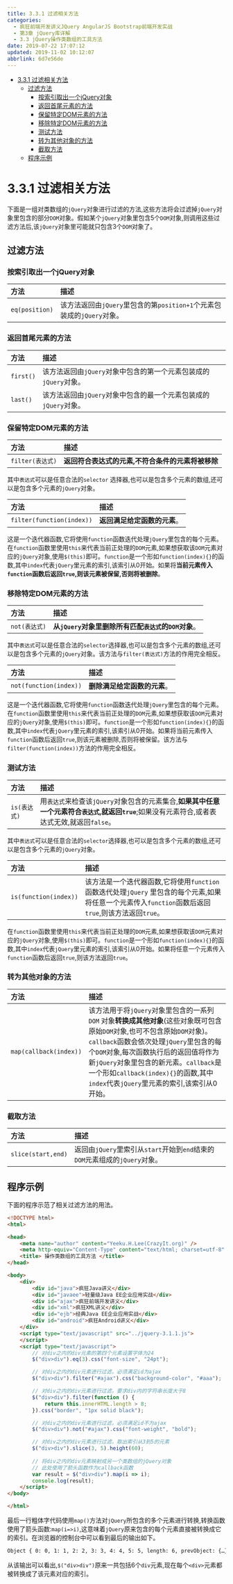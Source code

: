 ```yaml
---
title: 3.3.1 过滤相关方法
categories: 
  - 疯狂前端开发讲义JQuery AngularJS Bootstrap前端开发实战
  - 第3章 jQuery库详解
  - 3.3 jQuery操作类数组的工具方法
date: 2019-07-22 17:07:12
updated: 2019-11-02 10:12:07
abbrlink: 6d7e56de
---
```

<div id='my_toc'>

- [3.3.1 过滤相关方法](/JavaReadingNotes/6d7e56de/#3-3-1-过滤相关方法)
    - [过滤方法](/JavaReadingNotes/6d7e56de/#过滤方法)
        - [按索引取出一个jQuery对象](/JavaReadingNotes/6d7e56de/#按索引取出一个jQuery对象)
        - [返回首尾元素的方法](/JavaReadingNotes/6d7e56de/#返回首尾元素的方法)
        - [保留特定DOM元素的方法](/JavaReadingNotes/6d7e56de/#保留特定DOM元素的方法)
        - [移除特定DOM元素的方法](/JavaReadingNotes/6d7e56de/#移除特定DOM元素的方法)
        - [测试方法](/JavaReadingNotes/6d7e56de/#测试方法)
        - [转为其他对象的方法](/JavaReadingNotes/6d7e56de/#转为其他对象的方法)
        - [截取方法](/JavaReadingNotes/6d7e56de/#截取方法)
    - [程序示例](/JavaReadingNotes/6d7e56de/#程序示例)

</div>
<!--more-->
<script>if (navigator.platform.toLowerCase() == 'win32'){document.getElementById('my_toc').style.display = 'none';}</script>

<!--end-->
<!--SSTStart-->
# 3.3.1 过滤相关方法 #
下面是一组对类数组的`jQuery`对象进行过滤的方法,这些方法将会过滤掉`jQuery`对象里包含的部分`DOM`对象。假如某个`jQuery`对象里包含5个`DOM`对象,则调用这些过滤方法后,该`jQuery`对象里可能就只包含3个`DOM`对象了。
## 过滤方法 ##
### 按索引取出一个jQuery对象 ###

|方法|描述|
|:---|:---|
|`eq(position)`|该方法返回由`jQuery`里包含的第`position+1`个元素包装成的`jQuery`对象。|
### 返回首尾元素的方法 ###

|方法|描述|
|:---|:---|
|`first()`|该方法返回由`jQuery`对象中包含的第一个元素包装成的`jQuery`对象。|
|`last()`|该方法返回由`jQuery`对象中包含的最一个元素包装成的`jQuery`对象。|

### 保留特定DOM元素的方法 ###

|方法|描述|
|:---|:---|
|`filter(表达式)`|**返回符合表达式的元素,不符合条件的元素将被移除**|
其中`表达式`可以是任意合法的`selector` 选择器,也可以是包含多个元素的数组,还可以是包含多个元素的`jQuery`对象。

|方法|描述|
|:---|:---|
|`filter(function(index))`|**返回满足给定函数的元素**。|
这是一个迭代器函数,它将使用`function`函数迭代处理`jQuery`里包含的每个元素。在`function`函数里使用`this`来代表当前正处理的`DOM`元素,如果想获取该`DOM`元素对应的`jQuery`对象,使用`$(this)`即可。`function`是一个形如`function(index){}`的函数,其中`index`代表`jQuery`里元素的索引,该索引从0开始。如果将**当前元素传入`function`函数后返回`true`,则该元素被保留,否则将被删除**。

### 移除特定DOM元素的方法 ###

|方法|描述|
|:---|:---|
|`not(表达式)`|**从`jQuery`对象里删除所有匹配`表达式`的`DOM`对象**。|
其中`表达式`可以是任意合法的`selector`选择器,也可以是包含多个元素的数组,还可以是包含多个元素的`jQuery`对象。该方法与`filter(表达式)`方法的作用完全相反。

|方法|描述|
|:---|:---|
|`not(function(index))`|**删除满足给定函数的元素**。|
这是一个迭代器函数,它将使用`function`函数迭代处理`jQuery`里包含的每个元素。在`function`函数里使用`this`来代表当前正处理的`DOM`元素,如果想获取该`DOM`元素对应的`jQuery`对象,使用`$(this)`即可。`function`是一个形如`function(index){}`的函数,其中`index`代表`jQuery`里元素的索引,该索引从0开始。如果将当前元素传入`function`函数后返回`true`,则该元素被删除,否则将被保留。该方法与`filter(function(index))`方法的作用完全相反。

### 测试方法 ###

|方法|描述|
|:---|:---|
|`is(表达式)`|用`表达式`来检查该`jQuery`对象包含的元素集合,**如果其中任意一个元素符合`表达式`,就返回`true`**;如果没有元素符合,或者表达式无效,就返回`false`。|

其中`表达式`可以是任意合法的`selector`选择器,也可以是包含多个元素的数组,还可以是包含多个元素的`jQuery`对象。

|方法|描述|
|:---|:---|
|`is(function(index))`|该方法是一个迭代器函数,它将使用`function`函数迭代处理`jQuery` 里包含的每个元素,如果将任意一个元素传入`function`函数后返回`true`,则该方法返回`true`。|

在`function`函数里使用`this`来代表当前正处理的`DOM`元素,如果想获取该`DOM`元素对应的`jQuery`对象,使用`$(this)`即可。`function`是一个形如`function(index){}`的函数,其中`index`代表`jQuery`里元素的索引,该索引从0开始。如果将任意一个元素传入`function`函数后返回`true`,则该方法返回`true`。

### 转为其他对象的方法 ###

|方法|描述|
|:---|:---|
|`map(callback(index))`|该方法用于将`jQuery`对象里包含的一系列`DOM` 对象**转换成其他对象**(这些对象既可包含原始`DOM`对象,也可不包含原始`DOM`对象)。`callback`函数会依次处理`jQuery`里包含的每个`DOM`对象,每次函数执行后的返回值将作为新`jQuery`对象里包含的新元素。`callback`是一个形如`callback(index){}`的函数,其中`index`代表`jQuery`里元素的索引,该索引从0开始。|

### 截取方法 ###

|方法|描述|
|:---|:---|
|`slice(start,end)`|返回由`jQuery`里索引从`start`开始到`end`结束的`DOM`元素组成的`jQuery`对象。|
<!--SSTStop-->

## 程序示例 ##
下面的程序示范了相关过滤方法的用法。
```html
<!DOCTYPE html>
<html>

<head>
	<meta name="author" content="Yeeku.H.Lee(CrazyIt.org)" />
	<meta http-equiv="Content-Type" content="text/html; charset=utf-8" />
	<title> 操作类数组的工具方法 </title>
</head>

<body>
	<div>
		<div id="java">疯狂Java讲义</div>
		<div id="javaee">轻量级Java EE企业应用实战</div>
		<div id="ajax">疯狂前端开发讲义</div>
		<div id="xml">疯狂XML讲义</div>
		<div id="ejb">经典Java EE企业应用实战</div>
		<div id="android">疯狂Android讲义</div>
	</div>
	<script type="text/javascript" src="../jquery-3.1.1.js">
	</script>
	<script type="text/javascript">
		// 对div之内的div元素的第四个元素设置字体为24
		$("div>div").eq(3).css("font-size", "24pt");

		// 对div之内的div元素进行过滤，必须满足id为ajax
		$("div>div").filter("#ajax").css("background-color", "#aaa");

		// 对div之内的div元素进行过滤，要求div内的字符串长度大于8
		$("div>div").filter(function () {
			return this.innerHTML.length > 8;
		}).css("border", "1px solid black");

		// 对div之内的div元素进行过滤，必须满足id不为ajax
		$("div>div").not("#ajax").css("font-weight", "bold");

		// 对div之内的div元素进行过滤，取出索引从3到5的元素
		$("div>div").slice(3, 5).height(60);
		
		// 将div之内的div元素映射成另一个类数组的jQuery对象
		// 此处使用了箭头函数作为callback函数
		var result = $("div>div").map(i => i);
		console.log(result);
	</script>
</body>

</html>
```
最后一行粗体字代码使用`map()`方法对`jQuery`所包含的多个元素进行转换,转换函数使用了箭头函数:`map(i=>i)`,这意味着`jQuery`原来包含的每个元素直接被转换成它的索引。在浏览器的控制台中可以看到最后的输出如下。
```cmd
Object { 0: 0, 1: 1, 2: 2, 3: 3, 4: 4, 5: 5, length: 6, prevObject: {…} }
```
从该输出可以看出,`$("div>div")`原来一共包括6个`div`元素,现在每个`<div>`元素都被转换成了该元素对应的索引。

